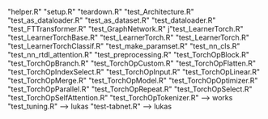 "helper.R"
"setup.R"
"teardown.R"
 "test_Architecture.R"
"test_as_dataloader.R"
 "test_as_dataset.R"
"test_dataloader.R"
 "test_FTTransformer.R"
"test_GraphNetwork.R"
j"test_LearnerTorch.R"
"test_LearnerTorchBase.R"
"test_LearnerTorch.R"
"test_LearnerTorch.R"
"test_LearnerTorchClassif.R"
"test_make_paramset.R"
"test_nn_cls.R"
"test_nn_rtdl_attention.R"
"test_preprocessing.R"
"test_TorchOpBlock.R"
"test_TorchOpBranch.R"
"test_TorchOpCustom.R"
"test_TorchOpFlatten.R"
"test_TorchOpIndexSelect.R"
"test_TorchOpInput.R"
"test_TorchOpLinear.R"
"test_TorchOpMerge.R"
"test_TorchOpModel.R"
"test_TorchOpOptimizer.R"
"test_TorchOpParallel.R"
"test_TorchOpRepeat.R"
"test_TorchOpSelect.R"
"test_TorchOpSelfAttention.R"
"test_TorchOpTokenizer.R" --> works
"test_tuning.R" --> lukas
"test-tabnet.R" --> lukas
